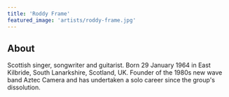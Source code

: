 ```yaml
---
title: 'Roddy Frame'
featured_image: 'artists/roddy-frame.jpg'
---
```


## About

Scottish singer, songwriter and guitarist.
Born 29 January 1964 in East Kilbride, South Lanarkshire, Scotland, UK.
Founder of the 1980s new wave band Aztec Camera and has undertaken a solo career since the group's dissolution.
